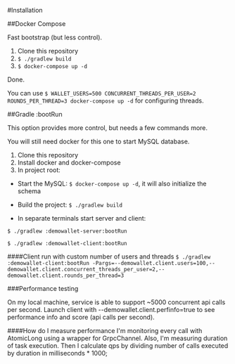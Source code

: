 #Installation

##Docker Compose

Fast bootstrap (but less control).

1. Clone this repository
2. `$ ./gradlew build`
3. `$ docker-compose up -d`

Done.

You can use `$ WALLET_USERS=500 CONCURRENT_THREADS_PER_USER=2 ROUNDS_PER_THREAD=3 docker-compose up -d` for configuring threads.

##Gradle :bootRun

This option provides more control, but needs a few commands more.

You will still need docker for this one to start MySQL database.
1. Clone this repository
2. Install docker and docker-compose
3. In project root: 

- Start the MySQL: `$ docker-compose up -d`, it will also initialize the schema
- Build the project: `$ ./gradlew build`

- In separate terminals start server and client: 

 `$ ./gradlew :demowallet-server:bootRun`

 `$ ./gradlew :demowallet-client:bootRun`

####Client run with custom number of users and threads 
 `$ ./gradlew :demowallet-client:bootRun -Pargs=--demowallet.client.users=100,--demowallet.client.concurrent_threads_per_user=2,--demowallet.client.rounds_per_thread=3`
 
###Performance testing

On my local machine, service is able to support ~5000 concurrent api calls per second.
Launch client with --demowallet.client.perfinfo=true to see performance info and score (api calls per second).

####How do I measure performance
I'm monitoring every call with AtomicLong using a wrapper for GrpcChannel.
Also, I'm measuring duration of task execution. Then I calculate qps by dividing number of calls executed by duration in milliseconds * 1000;